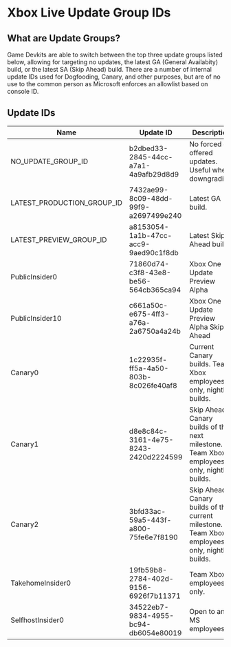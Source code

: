 # Xbox Live Update Group IDs

## What are Update Groups?
Game Devkits are able to switch between the top three update groups listed below, allowing for targeting no updates, the latest GA (General Availabity) build, or the latest SA (Skip Ahead) build. There are a number of internal update IDs used for Dogfooding, Canary, and other purposes, but are of no use to the common person as Microsoft enforces an allowlist based on console ID.


## Update IDs
| Name                       | Update ID                            | Description                                            |
|----------------------------|--------------------------------------|--------------------------------------------------------|
| NO_UPDATE_GROUP_ID         | b2dbed33-2845-44cc-a7a1-4a9afb29d8d9 | No forced or offered updates. Useful when downgrading. |
| LATEST_PRODUCTION_GROUP_ID | 7432ae99-8c09-48dd-99f9-a2697499e240 | Latest GA build.                                       |
| LATEST_PREVIEW_GROUP_ID    | a8153054-1a1b-47cc-acc9-9aed90c1f8db | Latest Skip Ahead build.                               |
| PublicInsider0             | 71860d74-c3f8-43e8-be56-564cb365ca94 | Xbox One Update Preview Alpha                          |
| PublicInsider10            | c661a50c-e675-4ff3-a76a-2a6750a4a24b | Xbox One Update Preview Alpha Skip Ahead               |
| Canary0                    | 1c22935f-ff5a-4a50-803b-8c026fe40af8 | Current Canary builds. Team Xbox employees only, nightly builds.              |
| Canary1                    | d8e8c84c-3161-4e75-8243-2420d2224599 | Skip Ahead Canary builds of the next milestone. Team Xbox employees only, nightly builds.              |
| Canary2                    | 3bfd33ac-59a5-443f-a800-75fe6e7f8190 | Skip Ahead Canary builds of the current milestone. Team Xbox employees only, nightly builds.              |
| TakehomeInsider0           | 19fb59b8-2784-402d-9156-6926f7b11371 | Team Xbox employees only.                              |
| SelfhostInsider0           | 34522eb7-9834-4955-bc94-db6054e80019 | Open to any MS employees.                              |